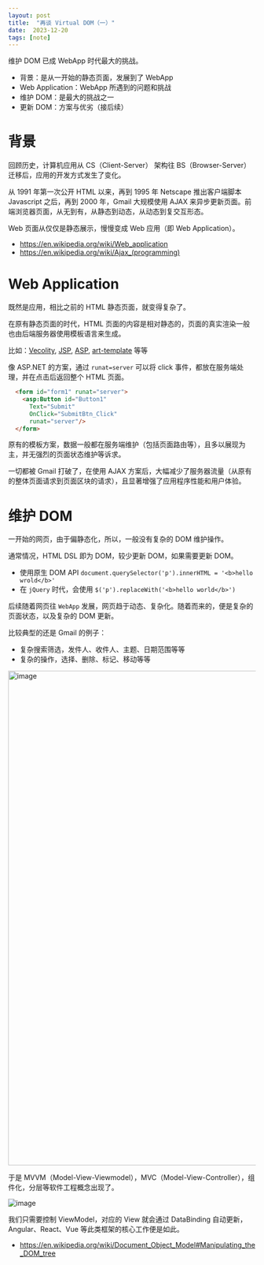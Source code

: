 ```yaml
---
layout: post
title:  "再谈 Virtual DOM（一）"
date:  2023-12-20
tags: [note]
---
```


维护 DOM 已成 WebApp 时代最大的挑战。

* 背景：是从一开始的静态页面，发展到了 WebApp
* Web Application：WebApp 所遇到的问题和挑战
* 维护 DOM：是最大的挑战之一
* 更新 DOM：方案与优劣（接后续）

# 背景

  回顾历史，计算机应用从 CS（Client-Server） 架构往 BS（Browser-Server） 迁移后，应用的开发方式发生了变化。

  从 1991 年第一次公开 HTML 以来，再到 1995 年 Netscape 推出客户端脚本 Javascript 之后，再到 2000 年，Gmail 大规模使用 AJAX 来异步更新页面。前端浏览器页面，从无到有，从静态到动态，从动态到复交互形态。

  Web 页面从仅仅是静态展示，慢慢变成 Web 应用（即 Web Application）。

* https://en.wikipedia.org/wiki/Web_application
* https://en.wikipedia.org/wiki/Ajax_(programming)

# Web Application

  既然是应用，相比之前的 HTML 静态页面，就变得复杂了。

  在原有静态页面的时代，HTML 页面的内容是相对静态的，页面的真实渲染一般也由后端服务器使用模板语言来生成。

  比如：[Vecolity](https://velocity.apache.org/engine/1.7/user-guide.html), [JSP](https://www.geeksforgeeks.org/introduction-to-jsp/), [ASP](https://learn.microsoft.com/en-us/previous-versions/aspnet/h59db326(v=vs.100)), [art-template](https://aui.github.io/art-template/zh-cn/) 等等

  像 ASP.NET 的方案，通过 `runat=server` 可以将 click 事件，都放在服务端处理，并在点击后返回整个 HTML 页面。

```html
  <form id="form1" runat="server">
    <asp:Button id="Button1"
      Text="Submit"
      OnClick="SubmitBtn_Click"
      runat="server"/>
  </form>
```

  原有的模板方案，数据一般都在服务端维护（包括页面路由等），且多以展现为主，并无强烈的页面状态维护等诉求。

  一切都被 Gmail 打破了，在使用 AJAX 方案后，大幅减少了服务器流量（从原有的整体页面请求到页面区块的请求），且显著增强了应用程序性能和用户体验。

  <!-- DOM 是 Document Object Model 的简写，是 -->


# 维护 DOM

  一开始的网页，由于偏静态化，所以，一般没有复杂的 DOM 维护操作。

  通常情况，HTML DSL 即为 DOM，较少更新 DOM，如果需要更新 DOM。
  * 使用原生 DOM API `document.querySelector('p').innerHTML = '<b>hello wrold</b>'`
  * 在 `jQuery` 时代，会使用 `$('p').replaceWith('<b>hello world</b>')`

  后续随着网页往 `WebApp` 发展，网页趋于动态、复杂化。随着而来的，便是复杂的页面状态，以及复杂的 DOM 更新。

  比较典型的还是 Gmail 的例子：

* 复杂搜索筛选，发件人、收件人、主题、日期范围等等
* 复杂的操作，选择、删除、标记、移动等等

<img width="1004" alt="image" src="https://github.com/zhoukekestar/notes/assets/7157346/630b3ac6-8ae1-4e74-b84b-238cb02b7e72">


  于是 MVVM（Model-View-Viewmodel），MVC（Model-View-Controller），组件化，分层等软件工程概念出现了。

![image](https://github.com/zhoukekestar/notes/assets/7157346/1f56c030-af43-4eed-bbfd-7e1eb0d09e50)

  我们只需要控制 ViewModel，对应的 View 就会通过 DataBinding 自动更新，Angular、React、Vue 等此类框架的核心工作便是如此。

* https://en.wikipedia.org/wiki/Document_Object_Model#Manipulating_the_DOM_tree


